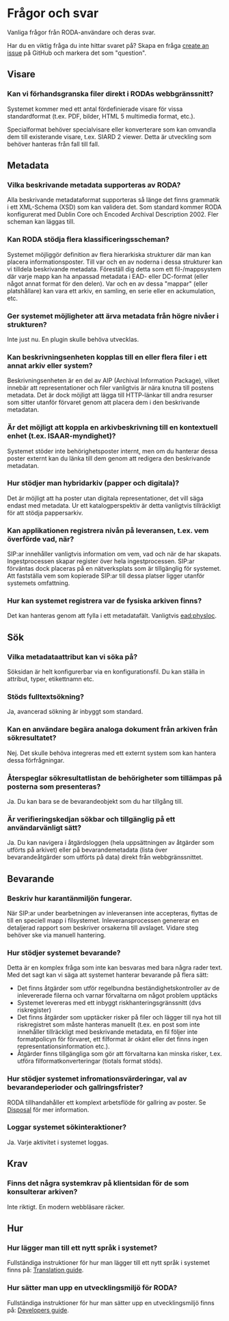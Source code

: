 # Frågor och svar

Vanliga frågor från RODA-användare och deras svar.

Har du en viktig fråga du inte hittar svaret på? Skapa en fråga [create an issue](https://github.com/keeps/roda/issues/new) på GitHub och markera det som "question".

## Visare

### Kan vi förhandsgranska filer direkt i RODAs webbgränssnitt?

Systemet kommer med ett antal fördefinierade visare för vissa standardformat (t.ex. PDF, bilder, HTML 5 multimedia format, etc.).

Specialformat behöver specialvisare eller konverterare som kan omvandla dem till existerande visare, t.ex. SIARD 2 viewer. Detta är utveckling som behöver hanteras från fall till fall.

## Metadata

### Vilka beskrivande metadata supporteras av RODA?

Alla beskrivande metadataformat supporteras så länge det finns grammatik i ett XML-Schema (XSD) som kan validera det.  Som standard kommer RODA konfigurerat med Dublin Core och Encoded Archival Description 2002. Fler scheman kan läggas till.

### Kan RODA stödja flera klassificeringsscheman?

Systemet möjliggör definition av flera hierarkiska strukturer där man kan placera informationsposter. Till var och en av noderna i dessa strukturer kan vi tilldela beskrivande metadata. Föreställ dig detta som ett fil-/mappsystem där varje mapp kan ha anpassad metadata i EAD- eller DC-format (eller något annat format för den delen). Var och en av dessa "mappar" (eller platshållare) kan vara ett arkiv, en samling, en serie eller en ackumulation, etc.

### Ger systemet möjligheter att ärva metadata från högre nivåer i strukturen?

Inte just nu. En plugin skulle behöva utvecklas.

### Kan beskrivningsenheten kopplas till en eller flera filer i ett annat arkiv eller system?

Beskrivningsenheten är en del av AIP (Archival Information Package), vilket innebär att representationer och filer vanligtvis är nära knutna till postens metadata. Det är dock möjligt att lägga till HTTP-länkar till andra resurser som sitter utanför förvaret genom att placera dem i den beskrivande metadatan.

### Är det möjligt att koppla en arkivbeskrivning till en kontextuell enhet (t.ex. ISAAR-myndighet)?

Systemet stöder inte behörighetsposter internt, men om du hanterar dessa poster externt kan du länka till dem genom att redigera den beskrivande metadatan.

### Hur stödjer man hybridarkiv (papper och digitala)?

Det är möjligt att ha poster utan digitala representationer, det vill säga endast med metadata. Ur ett katalogperspektiv är detta vanligtvis tillräckligt för att stödja pappersarkiv.

### Kan applikationen registrera nivån på leveransen, t.ex. vem överförde vad, när?

SIP:ar innehåller vanligtvis information om vem, vad och när de har skapats. Ingestprocessen skapar register över hela ingestprocessen. SIP:ar förväntas dock placeras på en nätverksplats som är tillgänglig för systemet. Att fastställa vem som kopierade SIP:ar till dessa platser ligger utanför systemets omfattning.

### Hur kan systemet registrera var de fysiska arkiven finns?

Det kan hanteras genom att fylla i ett metadatafält. Vanligtvis <ead:physloc>.

## Sök

### Vilka metadataattribut kan vi söka på?

Söksidan är helt konfigurerbar via en konfigurationsfil. Du kan ställa in attribut, typer, etikettnamn etc.

### Stöds fulltextsökning?

Ja, avancerad sökning är inbyggt som standard.

### Kan en användare begära analoga dokument från arkiven från sökresultatet?

Nej. Det skulle behöva integreras med ett externt system som kan hantera dessa förfrågningar.

### Återspeglar sökresultatlistan de behörigheter som tillämpas på posterna som presenteras?

Ja. Du kan bara se de bevarandeobjekt som du har tillgång till.

### Är verifieringskedjan sökbar och tillgänglig på ett användarvänligt sätt?

Ja. Du kan navigera i åtgärdsloggen (hela uppsättningen av åtgärder som utförts på arkivet) eller på bevarandemetadata (lista över bevarandeåtgärder som utförts på data) direkt från webbgränssnittet.

## Bevarande

### Beskriv hur karantänmiljön fungerar.

När SIP:ar under bearbetningen av inleveransen inte accepteras, flyttas de till en speciell mapp i filsystemet. Inleveransprocessen genererar en detaljerad rapport som beskriver orsakerna till avslaget. Vidare steg behöver ske via manuell hantering.

### Hur stödjer systemet bevarande?

Detta är en komplex fråga som inte kan besvaras med bara några rader text. Med det sagt kan vi säga att systemet hanterar bevarande på flera sätt:

- Det finns åtgärder som utför regelbundna beständighetskontroller av de inlevererade filerna och varnar förvaltarna om något problem upptäcks
- Systemet levereras med ett inbyggt riskhanteringsgränssnitt (dvs riskregister)
- Det finns åtgärder som upptäcker risker på filer och lägger till nya hot till riskregistret som måste hanteras manuellt (t.ex. en post som inte innehåller tillräckligt med beskrivande metadata, en fil följer inte formatpolicyn för förvaret, ett filformat är okänt eller det finns ingen representationsinformation etc.).
- Åtgärder finns tillgängliga som gör att förvaltarna kan minska risker, t.ex. utföra filformatkonverteringar (tiotals format stöds).

### Hur stödjer systemet infromationsvärderingar, val av bevarandeperioder och gallringsfrister?

RODA tillhandahåller ett komplext arbetsflöde för gallring av poster. Se [Disposal](Disposal.md) för mer information.

### Loggar systemet sökinteraktioner?

Ja. Varje aktivitet i systemet loggas.

## Krav

### Finns det några systemkrav på klientsidan för de som konsulterar arkiven?

Inte riktigt. En modern webbläsare räcker.

## Hur

### Hur lägger man till ett nytt språk i systemet?

Fullständiga instruktioner för hur man lägger till ett nytt språk i systemet finns på: [Translation guide](Translation_Guide.md).

### Hur sätter man upp en utvecklingsmiljö för RODA?

Fullständiga instruktioner för hur man sätter upp en utvecklingsmiljö finns på: [Developers guide](Developers_Guide.md).
